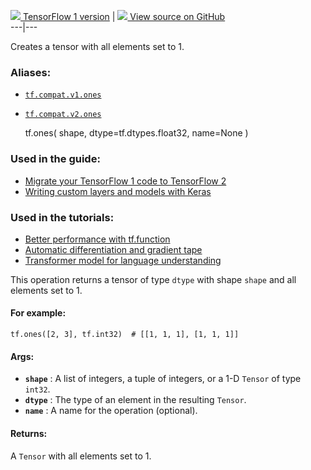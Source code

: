 [ ![](https://tensorflow.google.cn/images/tf_logo_32px.png) TensorFlow 1
version](/versions/r1.15/api_docs/python/tf/ones) |  [
![](https://tensorflow.google.cn/images/GitHub-Mark-32px.png) View source on
GitHub
](https://github.com/tensorflow/tensorflow/blob/r2.0/tensorflow/python/ops/array_ops.py#L2542-L2585)  
---|---  
  
Creates a tensor with all elements set to 1.

### Aliases:

  * [`tf.compat.v1.ones`](/api_docs/python/tf/ones)
  * [`tf.compat.v2.ones`](/api_docs/python/tf/ones)

    
    
    tf.ones(
        shape,
        dtype=tf.dtypes.float32,
        name=None
    )
    

### Used in the guide:

  * [Migrate your TensorFlow 1 code to TensorFlow 2](https://tensorflow.google.cn/guide/migrate)
  * [Writing custom layers and models with Keras](https://tensorflow.google.cn/guide/keras/custom_layers_and_models)

### Used in the tutorials:

  * [Better performance with tf.function](https://tensorflow.google.cn/tutorials/customization/performance)
  * [Automatic differentiation and gradient tape](https://tensorflow.google.cn/tutorials/customization/autodiff)
  * [Transformer model for language understanding](https://tensorflow.google.cn/tutorials/text/transformer)

This operation returns a tensor of type `dtype` with shape `shape` and all
elements set to 1.

#### For example:

    
    
    tf.ones([2, 3], tf.int32)  # [[1, 1, 1], [1, 1, 1]]
    

#### Args:

  * **`shape`** : A list of integers, a tuple of integers, or a 1-D `Tensor` of type `int32`.
  * **`dtype`** : The type of an element in the resulting `Tensor`.
  * **`name`** : A name for the operation (optional).

#### Returns:

A `Tensor` with all elements set to 1.

